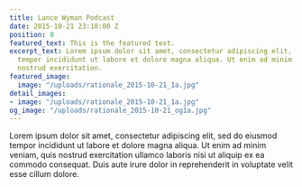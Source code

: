 ```yaml
---
title: Lance Wyman Podcast
date: 2015-10-21 23:10:00 Z
position: 8
featured_text: This is the featured text.
excerpt_text: Lorem ipsum dolor sit amet, consectetur adipiscing elit, sed do eiusmod
  tempor incididunt ut labore et dolore magna aliqua. Ut enim ad minim veniam, quis
  nostrud exercitation.
featured_image:
  image: "/uploads/rationale_2015-10-21_1a.jpg"
detail_images:
- image: "/uploads/rationale_2015-10-21_1a.jpg"
og_image: "/uploads/rationale_2015-10-21_og1a.jpg"
---
```


Lorem ipsum dolor sit amet, consectetur adipiscing elit, sed do eiusmod tempor incididunt ut labore et dolore magna aliqua. Ut enim ad minim veniam, quis nostrud exercitation ullamco laboris nisi ut aliquip ex ea commodo consequat. Duis aute irure dolor in reprehenderit in voluptate velit esse cillum dolore.
